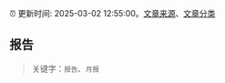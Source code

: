 :alarm_clock: 更新时间: 2025-03-02 12:55:00。[文章来源](/README.md)、[文章分类](/TAGS.md)

## 报告


> 关键字：`报告`、`月报`



